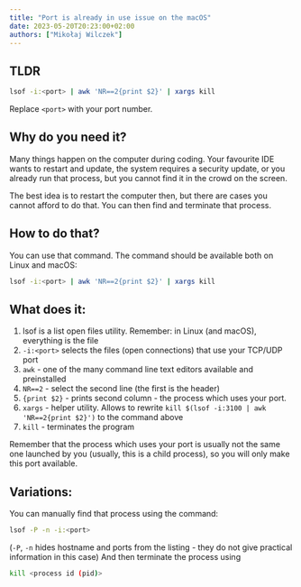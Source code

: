```yaml
---
title: "Port is already in use issue on the macOS"
date: 2023-05-20T20:23:00+02:00
authors: ["Mikołaj Wilczek"]
---
```

## TLDR
```bash
lsof -i:<port> | awk 'NR==2{print $2}' | xargs kill
```

Replace `<port>` with your port number.

## Why do you need it?

Many things happen on the computer during coding. Your favourite IDE wants to restart and update, the system requires a security update, or you already run that process, but you cannot find it in the crowd on the screen.

The best idea is to restart the computer then, but there are cases you cannot afford to do that. You can then find and terminate that process.

## How to do that?

You can use that command. The command should be available both on Linux and macOS:
```bash
lsof -i:<port> | awk 'NR==2{print $2}' | xargs kill
```

## What does it:
1. lsof is a list open files utility. Remember: in Linux (and macOS), everything is the file
2. `-i:<port>` selects the files (open connections) that use your TCP/UDP port
3. `awk` - one of the many command line text editors available and preinstalled
4. `NR==2` - select the second line (the first is the header)
5. `{print $2}` - prints second column - the process which uses your port.
6. `xargs` - helper utility. Allows to rewrite `kill $(lsof -i:3100 | awk 'NR==2{print $2}')` to the command above
7. `kill` - terminates the program

Remember that the process which uses your port is usually not the same one launched by you (usually, this is a child process), so you will only make this port available.

## Variations:
You can manually find that process using the command:
```bash
lsof -P -n -i:<port>
```
(`-P`, `-n` hides hostname and ports from the listing - they do not give practical information in this case)
And then terminate the process using
```bash
kill <process id (pid)>
```